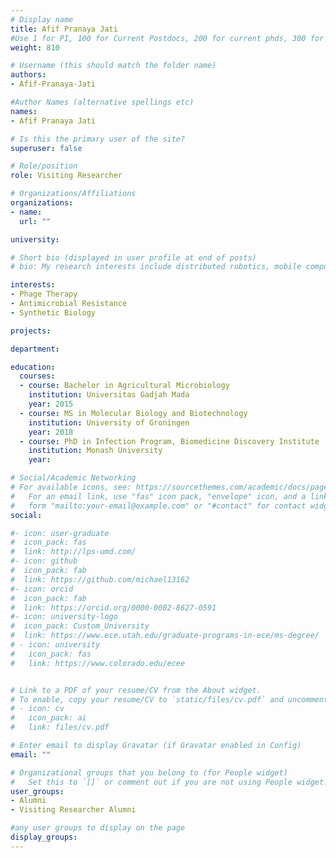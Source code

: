 ```yaml
---
# Display name
title: Afif Pranaya Jati
#Use 1 for PI, 100 for Current Postdocs, 200 for current phds, 300 for current masters, 400 for current undergrads, 800 for alum postdocs, 810 for alum phds, 820 for alum masters, and 830 for alum undergrads, 900 for tools, 1000 for projects
weight: 810

# Username (this should match the folder name)
authors:
- Afif-Pranaya-Jati

#Author Names (alternative spellings etc)
names:
- Afif Pranaya Jati

# Is this the primary user of the site?
superuser: false

# Role/position
role: Visiting Researcher

# Organizations/Affiliations
organizations:
- name: 
  url: ""

university:

# Short bio (displayed in user profile at end of posts)
# bio: My research interests include distributed robotics, mobile computing and programmable matter.

interests:
- Phage Therapy
- Antimicrobial Resistance
- Synthetic Biology

projects:

department:

education:
  courses:
  - course: Bachelor in Agricultural Microbiology
    institution: Universitas Gadjah Mada
    year: 2015
  - course: MS in Molecular Biology and Biotechnology
    institution: University of Groningen
    year: 2018
  - course: PhD in Infection Program, Biomedicine Discovery Institute
    institution: Monash University
    year:

# Social/Academic Networking
# For available icons, see: https://sourcethemes.com/academic/docs/page-builder/#icons
#   For an email link, use "fas" icon pack, "envelope" icon, and a link in the
#   form "mailto:your-email@example.com" or "#contact" for contact widget.
social:

#- icon: user-graduate
#  icon_pack: fas
#  link: http://lps-umd.com/
#- icon: github
#  icon_pack: fab
#  link: https://github.com/michael13162
#- icon: orcid
#  icon_pack: fab
#  link: https://orcid.org/0000-0002-8627-0591
#- icon: university-logo
#  icon_pack: Custom_University
#  link: https://www.ece.utah.edu/graduate-programs-in-ece/ms-degree/
# - icon: university
#   icon_pack: fas
#   link: https://www.colorado.edu/ecee


# Link to a PDF of your resume/CV from the About widget.
# To enable, copy your resume/CV to `static/files/cv.pdf` and uncomment the lines below.
# - icon: cv
#   icon_pack: ai
#   link: files/cv.pdf

# Enter email to display Gravatar (if Gravatar enabled in Config)
email: ""

# Organizational groups that you belong to (for People widget)
#   Set this to `[]` or comment out if you are not using People widget.
user_groups:
- Alumni
- Visiting Researcher Alumni

#any user groups to display on the page
display_groups:
---
```

